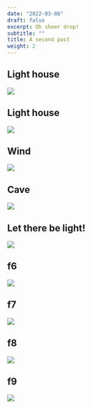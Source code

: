 ```yaml
---
date: "2022-03-06"
draft: false
excerpt: Oh sheer drop!
subtitle: ""
title: A second post
weight: 2
---
```


## Light house

![](DSC_0479.JPG)

## Light house

![](DSC_0500.JPG)

## Wind

![](DSC_0512.JPG)

## Cave

![](DSC_0606.JPG)

## Let there be light!

![](DSC_0695.JPG)


## f6

![](fl6.jpg)

## f7

![](fl7.jpg)

## f8

![](fl8.jpg)

## f9

![](fl9.jpg)
